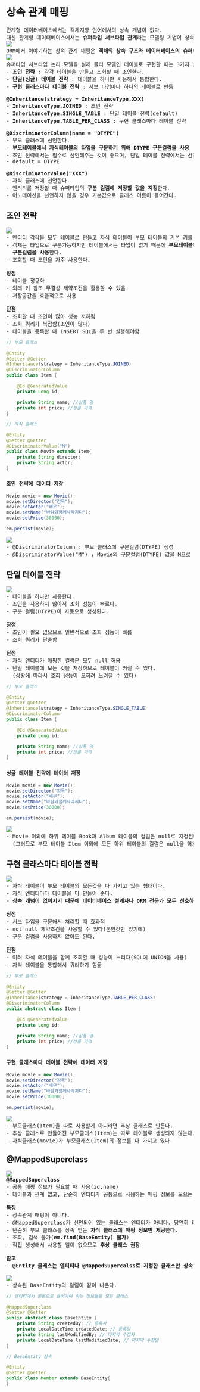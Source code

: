 # 상속 관계 매핑
<pre>
관계형 데이터베이스에서는 객체지향 언어에서의 상속 개념이 없다.
대신 관계형 데이터베이스에서는 <b>슈퍼타입 서브타입 관계</b>라는 모델링 기법이 상속과 유사하다.
<img src="https://github.com/RyuKyeongWoo/TIL/blob/main/SpringBootJPA/img/DBType.PNG"/>
ORM에서 이야기하는 상속 관계 매핑은 <b>객체의 상속 구조와 데이터베이스의 슈퍼타입 서브타입 관계를 매핑하는 것</b>이다.
<img src="https://github.com/RyuKyeongWoo/TIL/blob/main/SpringBootJPA/img/ObjectExtends.PNG"/>
슈퍼타입 서브타입 논리 모델을 실제 물리 모델인 테이블로 구현할 때는 3가지 방법이 있다.
- <b>조인 전략</b> : 각각 테이블을 만들고 조회할 때 조인한다.
- <b>단일(싱글) 테이블 전략</b> : 테이블을 하나만 사용해서 통합한다.
- <b>구현 클래스마다 테이블 전략</b> : 서브 타입마다 하나의 테이블로 만듦

<b>@Inheritance(strategy = InheritanceType.XXX)</b>
- <b>InheritanceType.JOINED</b> : 조인 전략
- <b>InheritanceType.SINGLE_TABLE</b> : 단일 테이블 전략(default)
- <b>InheritanceType.TABLE_PER_CLASS</b> : 구현 클래스마다 테이블 전략

<b>@DiscriminatorColumn(name = "DTYPE")</b>
- 부모 클래스에 선언한다.
- <b>부모테이블에서 자식테이블의 타입을 구분하기 위해 DTYPE 구분컬럼을 사용</b>
- 조인 전략에서는 필수로 선언해주는 것이 좋으며, 단일 테이블 전략에서는 선언하지 않아도 자동으로 들어간다.
- default = DTYPE

<b>@DiscriminatorValue("XXX")</b>
- 자식 클래스에 선언한다.
- 엔티티를 저장할 때 슈퍼타입의 <b>구분 컬럼에 저장할 값을 지정</b>한다.
- 어노테이션을 선언하지 않을 경우 기본값으로 클래스 이름이 들어간다.
</pre>
## 조인 전략
<pre>
<img src="https://github.com/RyuKyeongWoo/TIL/blob/main/SpringBootJPA/img/JoinStrategy.PNG"/>
- 엔티티 각각을 모두 테이블로 만들고 자식 테이블이 부모 테이블의 기본 키를 받아서 기본키 + 외래키(PK,FK)로 사용하는 전략이다.
- 객체는 타입으로 구분가능하지만 테이블에서는 타입이 없기 때문에 <b>부모테이블에서 자식테이블의 타입을 구분하기 위해 DTYPE 
  구분컬럼을 사용</b>한다.
- 조회할 때 조인을 자주 사용한다.

<b>장점</b>
- 테이블 정규화
- 외래 키 참조 무결성 제약조건을 활용할 수 있음
- 저장공간을 효율적으로 사용

<b>단점</b>
- 조회할 때 조인이 많아 성능 저하됨
- 조회 쿼리가 복잡함(조인이 많다)
- 테이블을 등록할 때 INSERT SQL을 두 번 실행해야함
</pre>
```java
// 부모 클래스

@Entity
@Setter @Getter
@Inheritance(strategy = InheritanceType.JOINED)
@DiscriminatorColumn
public class Item {

    @Id @GeneratedValue
    private Long id;

    private String name; //상품 명
    private int price; //상품 가격
}
```
```java
// 자식 클래스

@Entity
@Setter @Getter
@DiscriminatorValue("M")
public class Movie extends Item{
    private String director;
    private String actor;
}
```
### `조인 전략에 데이터 저장`
```java
Movie movie = new Movie();
movie.setDirector("감독");
movie.setActor("배우");
movie.setName("바람과함께사라지다");
movie.setPrice(30000);

em.persist(movie);
```
<pre>
<img src="https://github.com/RyuKyeongWoo/TIL/blob/main/SpringBootJPA/img/JoinDB.PNG"/>
- @DiscriminatorColumn : 부모 클래스에 구분컬럼(DTYPE) 생성
- @DiscriminatorValue("M") : Movie의 구분컬럼(DTYPE) 값을 M으로 지정
</pre>
## 단일 테이블 전략
<pre>
<img src="https://github.com/RyuKyeongWoo/TIL/blob/main/SpringBootJPA/img/SigleTableStrategy.PNG"/>
- 테이블을 하나만 사용한다.
- 조인을 사용하지 않아서 조회 성능이 빠르다.
- 구분 컬럼(DTYPE)이 자동으로 생성된다.

<b>장점</b>
- 조인이 필요 없으므로 일반적으로 조회 성능이 빠름
- 조회 쿼리가 단순함

<b>단점</b>
- 자식 엔티티가 매핑한 컬럼은 모두 null 허용
- 단일 테이블에 모든 것을 저장하므로 테이블이 커질 수 있다.
  (상황에 따라서 조회 성능이 오히려 느려질 수 있다)
</pre>
```java
// 부모 클래스

@Entity
@Setter @Getter
@Inheritance(strategy = InheritanceType.SINGLE_TABLE)
@DiscriminatorColumn
public class Item {

    @Id @GeneratedValue
    private Long id;

    private String name; //상품 명
    private int price; //상품 가격
}
```
### `싱글 테이블 전략에 데이터 저장`
```java
Movie movie = new Movie();
movie.setDirector("감독");
movie.setActor("배우");
movie.setName("바람과함께사라지다");
movie.setPrice(30000);

em.persist(movie);
```
<pre>
<img src="https://github.com/RyuKyeongWoo/TIL/blob/main/SpringBootJPA/img/SingleTableDB.PNG"/>
- Movie 이외에 하위 테이블 Book과 Album 테이블의 컬럼은 null로 지정된다.
  (그러므로 부모 테이블 Item 이외에 모든 하위 테이블의 컬럼은 null을 허용해야 한다)
</pre>
## 구현 클래스마다 테이블 전략
<pre>
<img src="https://github.com/RyuKyeongWoo/TIL/blob/main/SpringBootJPA/img/allTableStrategy.PNG"/>
- 자식 테이블이 부모 테이블의 모든것을 다 가지고 있는 형태이다.
- 자식 엔티티마다 테이블을 다 만들어 준다.
- <b>상속 개념이 없어지기 때문에 데이터베이스 설계자나 ORM 전문가 모두 선호하지 않는다(비추천 방법)</b>

<b>장점</b>
- 서브 타입을 구분해서 처리할 때 효과적
- not null 제약조건을 사용할 수 있다(본인것만 있기에)
- 구분 컬럼을 사용하지 않아도 된다.

<b>단점</b>
- 여러 자식 테이블을 함께 조회할 때 성능이 느리다(SQL에 UNION을 사용)
- 자식 테이블을 통합해서 쿼리하기 힘듦
</pre>
```java
// 부모 클래스

@Entity
@Setter @Getter
@Inheritance(strategy = InheritanceType.TABLE_PER_CLASS)
@DiscriminatorColumn
public abstract class Item {

    @Id @GeneratedValue
    private Long id;

    private String name; //상품 명
    private int price; //상품 가격
}
```
### `구현 클래스마다 테이블 전략에 데이터 저장`
```java
Movie movie = new Movie();
movie.setDirector("감독");
movie.setActor("배우");
movie.setName("바람과함께사라지다");
movie.setPrice(30000);

em.persist(movie);
```
<pre>
<img src="https://github.com/RyuKyeongWoo/TIL/blob/main/SpringBootJPA/img/allTableDB.PNG"/>
- 부모클래스(Item)을 따로 사용할게 아니라면 추상 클래스로 만든다.
- 추상 클래스로 만들어진 부모클래스(Item)는 따로 테이블로 생성되지 않는다.
- 자식클래스(movie)가 부모클래스(Item)의 정보를 다 가지고 있다.
</pre>
## @MappedSuperclass
<pre>
<img src="https://github.com/RyuKyeongWoo/TIL/blob/main/SpringBootJPA/img/MappedSuperclass.PNG"/>
<b>@MappedSuperclass</b>
- 공통 매핑 정보가 필요할 때 사용(id,name)
- 테이블과 관계 없고, 단순히 엔티티가 공통으로 사용하는 매핑 정보를 모으는 역할

<b>특징</b>
- 상속관계 매핑이 아니다.
- @MappedSuperclass가 선언되어 있는 클래스는 엔티티가 아니다. 당연히 테이블과 매핑도 안된다.
- 단순히 부모 클래스를 상속 받는 <b>자식 클래스에 매핑 정보만 제공</b>한다.
- 조회, 검색 불가(<b>em.find(BaseEntity) 불가</b>)
- 직접 생성해서 사용할 일이 없으므로 <b>추상 클래스 권장</b>

<b>참고</b>
- <b>@Entity 클래스는 엔티티나 @MappedSupercalss로 지정한 클래스만 상속 가능</b>

<img src="https://github.com/RyuKyeongWoo/TIL/blob/main/SpringBootJPA/img/MappedSuperclassDB.PNG"/>
- 상속된 BaseEntity의 컬럼이 같이 나온다.
</pre>
```java
// 엔티티에서 공통으로 들어가야 하는 정보들을 모든 클래스

@MappedSuperclass
@Setter @Getter
public abstract class BaseEntity {
    private String createdBy; // 등록자
    private LocalDateTime createdDate; // 등록일
    private String lastModifiedBy; // 마지막 수정자
    private LocalDateTime lastModifiedDate; // 마지막 수정일
}
```
```java
// BaseEntity 상속

@Entity
@Setter @Getter
public class Member extends BaseEntity{
}
```